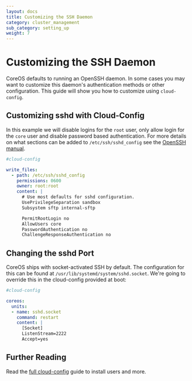```yaml
---
layout: docs
title: Customizing the SSH Daemon
category: cluster_management
sub_category: setting_up
weight: 7
---
```


# Customizing the SSH Daemon

CoreOS defaults to running an OpenSSH daemon. In some cases you may want to customize this daemon's authentication methods or other configuration. This guide will show you how to customize using `cloud-config`.

## Customizing sshd with Cloud-Config

In this example we will disable logins for the `root` user, only allow login for the `core` user and disable password based authentication. For more details on what sections can be added to `/etc/ssh/sshd_config` see the [OpenSSH manual][openssh-manual].

[openssh-manual]: http://www.openssh.com/cgi-bin/man.cgi?query=sshd_config

```yaml
#cloud-config

write_files:
  - path: /etc/ssh/sshd_config
    permissions: 0600
    owner: root:root
    content: |
      # Use most defaults for sshd configuration.
      UsePrivilegeSeparation sandbox
      Subsystem sftp internal-sftp

      PermitRootLogin no
      AllowUsers core
      PasswordAuthentication no
      ChallengeResponseAuthentication no
```

## Changing the sshd Port

CoreOS ships with socket-activated SSH by default. The configuration for this can be found at `/usr/lib/systemd/system/sshd.socket`. We're going to override this in the cloud-config provided at boot:

```yaml
#cloud-config

coreos:
  units:
  - name: sshd.socket
    command: restart
    content: |
      [Socket]
      ListenStream=2222
      Accept=yes
```

## Further Reading

Read the [full cloud-config]({{site.baseurl}}/docs/cluster-management/setup/cloudinit-cloud-config/) guide to install users and more.
